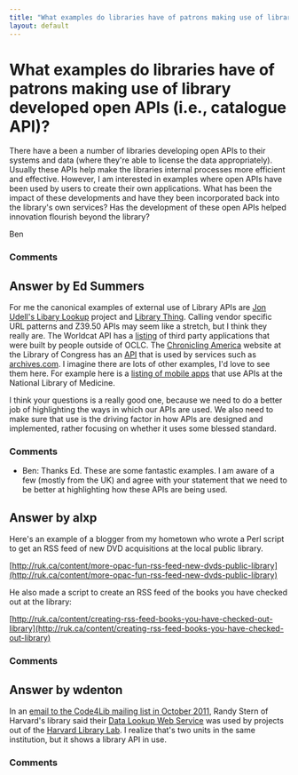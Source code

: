 ```yaml
---
title: "What examples do libraries have of patrons making use of library developed open APIs (i.e., catalogue API)?"
layout: default
---
```

What examples do libraries have of patrons making use of library developed open APIs (i.e., catalogue API)?
=====================
There have a been a number of libraries developing open APIs to their
systems and data (where they're able to license the data appropriately).
Usually these APIs help make the libraries internal processes more
efficient and effective. However, I am interested in examples where open
APIs have been used by users to create their own applications. What has
been the impact of these developments and have they been incorporated
back into the library's own services? Has the development of these open
APIs helped innovation flourish beyond the library?

Ben

### Comments ###


Answer by Ed Summers
----------------
For me the canonical examples of external use of Library APIs are [Jon
Udell's Libary Lookup](http://jonudell.net/LibraryLookup.html) project
and [Library Thing](http://www.librarything.com/). Calling vendor
specific URL patterns and Z39.50 APIs may seem like a stretch, but I
think they really are. The Worldcat API has a
[listing](http://oclc.org/developer/applications) of third party
applications that were built by people outside of OCLC. The [Chronicling
America](http://chroniclingamerica.loc.gov) website at the Library of
Congress has an [API](http://chroniclingamerica.loc.gov/about/api/) that
is used by services such as [archives.com](http://archives.com). I
imagine there are lots of other examples, I'd love to see them here. For
example here is a [listing of mobile
apps](http://www.nlm.nih.gov/mobile/) that use APIs at the National
Library of Medicine.

I think your questions is a really good one, because we need to do a
better job of highlighting the ways in which our APIs are used. We also
need to make sure that use is the driving factor in how APIs are
designed and implemented, rather focusing on whether it uses some
blessed standard.

### Comments ###
* Ben: Thanks Ed. These are some fantastic examples. I am aware of a few
(mostly from the UK) and agree with your statement that we need to be
better at highlighting how these APIs are being used.

Answer by alxp
----------------
Here's an example of a blogger from my hometown who wrote a Perl script
to get an RSS feed of new DVD acquisitions at the local public library.

[http://ruk.ca/content/more-opac-fun-rss-feed-new-dvds-public-library](http://ruk.ca/content/more-opac-fun-rss-feed-new-dvds-public-library)

He also made a script to create an RSS feed of the books you have
checked out at the library:

[http://ruk.ca/content/creating-rss-feed-books-you-have-checked-out-library](http://ruk.ca/content/creating-rss-feed-books-you-have-checked-out-library)

### Comments ###

Answer by wdenton
----------------
In an [email to the Code4Lib mailing list in October
2011](https://listserv.nd.edu/cgi-bin/wa?A2=ind1110&L=CODE4LIB&T=0&F=&S=&P=81898),
Randy Stern of Harvard's library said their [Data Lookup Web
Service](http://hul.harvard.edu/ois/systems/webservices/) was used by
projects out of the [Harvard Library
Lab](http://osc.hul.harvard.edu/liblab). I realize that's two units in
the same institution, but it shows a library API in use.

### Comments ###

